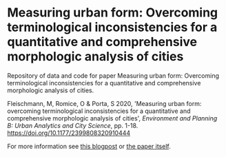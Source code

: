 # Measuring urban form: Overcoming terminological inconsistencies for a quantitative and comprehensive morphologic analysis of cities

Repository of data and code for paper Measuring urban form: Overcoming terminological inconsistencies for a quantitative and comprehensive morphologic analysis of cities.

Fleischmann, M, Romice, O & Porta, S 2020, 'Measuring urban form: overcoming terminological inconsistencies for a quantitative and comprehensive morphologic analysis of cities', _Environment and Planning B: Urban Analytics and City Science_, pp. 1-18. https://doi.org/10.1177/2399808320910444

For more information see [this blogpost](http://martinfleischmann.net/confused-terminology-in-urban-morphology]) or [the paper itself](https://journals.sagepub.com/doi/10.1177/2399808320910444).
